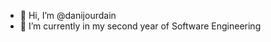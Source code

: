 - 👋 Hi, I’m @danijourdain
- 🌱 I’m currently in my second year of Software Engineering

<!---
danijourdain/danijourdain is a ✨ special ✨ repository because its `README.md` (this file) appears on your GitHub profile.
You can click the Preview link to take a look at your changes.
--->
